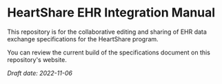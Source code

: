# HeartShare EHR Integration Manual

This repository is for the collaborative editing and sharing of EHR data exchange specifications for the HeartShare program.

You can review the current build of the specifications document on this repository's website.

[](https://HeartShareStudy.github.io/PHENOTYPES/)

*Draft date: 2022-11-06*


